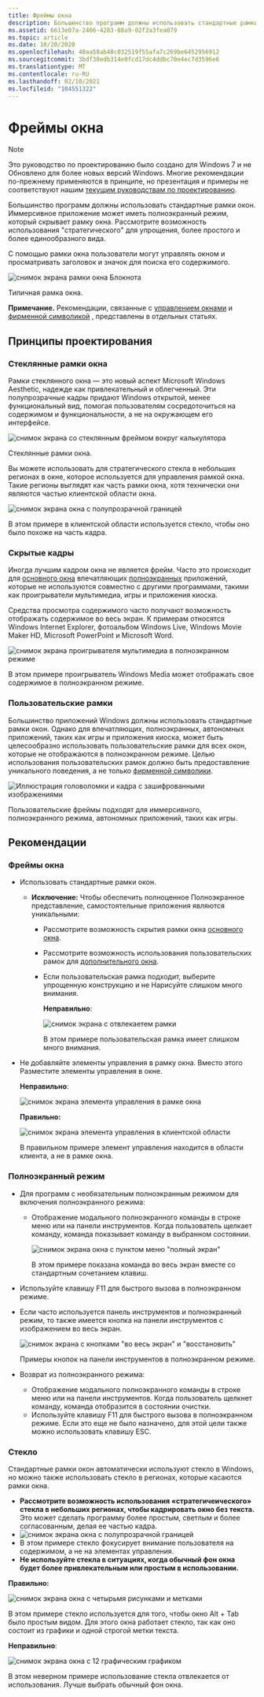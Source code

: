 ```yaml
---
title: Фреймы окна
description: Большинство программ должны использовать стандартные рамки окон. Иммерсивное приложение может иметь полноэкранный режим, который скрывает рамку окна. Рассмотрите возможность использования "стратегического" для упрощения, более простого и более единообразного вида.
ms.assetid: 6613e07a-2466-4283-88a9-02f2a3fea079
ms.topic: article
ms.date: 10/20/2020
ms.openlocfilehash: 40aa58ab48c032519f55afa7c269be6452956912
ms.sourcegitcommit: 3bdf30edb314e0fcd17dc4ddbc70e4ec7d3596e6
ms.translationtype: MT
ms.contentlocale: ru-RU
ms.lasthandoff: 02/10/2021
ms.locfileid: "104551322"
---
```

# <a name="window-frames"></a>Фреймы окна

> [!NOTE]
> Это руководство по проектированию было создано для Windows 7 и не Обновлено для более новых версий Windows. Многие рекомендации по-прежнему применяются в принципе, но презентация и примеры не соответствуют нашим [текущим руководствам по проектированию](/windows/uwp/design/).

Большинство программ должны использовать стандартные рамки окон. Иммерсивное приложение может иметь полноэкранный режим, который скрывает рамку окна. Рассмотрите возможность использования "стратегического" для упрощения, более простого и более единообразного вида.

С помощью рамки окна пользователи могут управлять окном и просматривать заголовок и значок для поиска его содержимого.

![снимок экрана рамки окна Блокнота ](images/win-window-frames-image1.png)

Типичная рамка окна.

**Примечание.** Рекомендации, связанные с [управлением окнами](win-window-mgt.md) и [фирменной символикой](exper-branding.md) , представлены в отдельных статьях.

## <a name="design-concepts"></a>Принципы проектирования

### <a name="glass-window-frames"></a>Стеклянные рамки окна

Рамки стеклянного окна — это новый аспект Microsoft Windows Aesthetic, надежде как привлекательный и облегченный. Эти полупрозрачные кадры придают Windows открытой, менее функциональный вид, помогая пользователям сосредоточиться на содержимом и функциональности, а не на окружающем его интерфейсе.

![снимок экрана со стеклянным фреймом вокруг калькулятора ](images/win-window-frames-image2.png)

Стеклянные рамки окна.

Вы можете использовать для стратегического стекла в небольших регионах в окне, которое используется для управления рамкой окна. Такие регионы выглядят как часть рамки окна, хотя технически они являются частью клиентской области окна.

![снимок экрана окна с полупрозрачной границей ](images/win-window-frames-image3.png)

В этом примере в клиентской области используется стекло, чтобы оно было похоже на часть кадра.

### <a name="hidden-frames"></a>Скрытые кадры

Иногда лучшим кадром окна не является фрейм. Часто это происходит для [основного окна](glossary.md) впечатляющих [полноэкранных](glossary.md) приложений, которые не используются совместно с другими программами, такими как проигрыватели мультимедиа, игры и приложения киоска.

Средства просмотра содержимого часто получают возможность отображать содержимое во весь экран. К примерам относятся Windows Internet Explorer, фотоальбом Windows Live, Windows Movie Maker HD, Microsoft PowerPoint и Microsoft Word.

![снимок экрана проигрывателя мультимедиа в полноэкранном режиме ](images/win-window-frames-image4.png)

В этом примере проигрыватель Windows Media может отображать свое содержимое в полноэкранном режиме.

### <a name="custom-frames"></a>Пользовательские рамки

Большинство приложений Windows должны использовать стандартные рамки окон. Однако для впечатляющих, полноэкранных, автономных приложений, таких как игры и приложения киоска, может быть целесообразно использовать пользовательские рамки для всех окон, которые не отображаются в полноэкранном режиме. Целью использования пользовательских рамок должно быть предоставление уникального поведения, а не только [фирменной символики](exper-branding.md).

![Иллюстрация головоломки и кадра с зашифрованными изображениями ](images/win-window-frames-image5.png)

Пользовательские фреймы подходят для иммерсивного, полноэкранного режима, автономных приложений, таких как игры.

## <a name="guidelines"></a>Рекомендации

### <a name="window-frames"></a>Фреймы окна

-   Использовать стандартные рамки окон.
    -   **Исключение:** Чтобы обеспечить полноценное Полноэкранное представление, самостоятельные приложения являются уникальными:
        -   Рассмотрите возможность скрытия рамки окна [основного окна](glossary.md).
        -   Рассмотрите возможность использования пользовательских рамок для [дополнительного окна](glossary.md).
        -   Если пользовательская рамка подходит, выберите упрощенную конструкцию и не Нарисуйте слишком много внимания.

            **Неправильно**:

            ![снимок экрана с отвлекаетем рамки ](images/win-window-frames-image6.png)

            В этом примере пользовательская рамка имеет слишком много внимания.
-   Не добавляйте элементы управления в рамку окна. Вместо этого Разместите элементы управления в окне.

    **Неправильно**:

    ![снимок экрана элемента управления в рамке окна ](images/win-window-frames-image7.png)

    **Правильно:**

    ![снимок экрана элемента управления в клиентской области ](images/win-window-frames-image8.png)

    В правильном примере элемент управления находится в области клиента, а не в рамке окна.

### <a name="full-screen-mode"></a>Полноэкранный режим

-   Для программ с необязательным полноэкранным режимом для включения полноэкранного режима:
    -   Отображение модального полноэкранного команды в строке меню или на панели инструментов. Когда пользователь щелкает команду, команда показывает команду в выбранном состоянии.

        ![снимок экрана окна с пунктом меню "полный экран" ](images/win-window-frames-image9.png)

        В этом примере показана команда во весь экран вместе со стандартным сочетанием клавиш.

-   Используйте клавишу F11 для быстрого вызова в полноэкранном режиме.
-   Если часто используется панель инструментов и полноэкранный режим, то также имеется кнопка на панели инструментов с изображением во весь экран.

    ![снимок экрана с кнопками "во весь экран" и "восстановить" ](images/win-window-frames-image10.png)

    Примеры кнопок на панели инструментов в полноэкранном режиме.

-   Возврат из полноэкранного режима:
    -   Отображение модального полноэкранного команды в строке меню или на панели инструментов. Когда пользователь щелкнет команду, команда отобразится в состоянии очистки.
    -   Используйте клавишу F11 для быстрого вызова в полноэкранном режиме. Если это еще не было назначено, для этой цели также можно использовать клавишу ESC.

### <a name="glass"></a>Стекло

Стандартные рамки окон автоматически используют стекло в Windows, но можно также использовать стекло в регионах, которые касаются рамки окна.

-   **Рассмотрите возможность использования «стратегичеического» стекла в небольших регионах, чтобы кадрировать окно без текста.** Это может сделать программу более простым, светлым и более согласованным, делая ее частью кадра.
-   ![снимок экрана окна с полупрозрачной границей ](images/win-window-frames-image3.png)
-   В этом примере стекло фокусирует внимание пользователя на содержимом, а не на элементах управления.
-   **Не используйте стекла в ситуациях, когда обычный фон окна будет более привлекательным или простым в использовании.**

**Правильно:**

![снимок экрана окна с четырьмя рисунками и метками ](images/win-window-frames-image11.png)

В этом примере стекло используется для того, чтобы окно Alt + Tab было простым видом. Для этого окна работает стекло, так как оно состоит из графики и одной строгой метки текста.

**Неправильно**:

![снимок экрана окна с 12 графическим графиком ](images/win-window-frames-image12.png)

В этом неверном примере использование стекла отвлекается от использования. Лучше выбрать обычный фон окна.

 

 